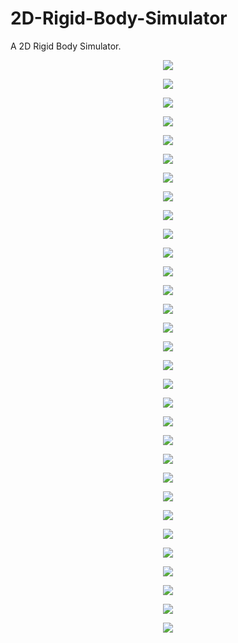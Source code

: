 # 2D-Rigid-Body-Simulator
A 2D Rigid Body Simulator.

<p align="center">
 <img src="https://github.com/diegomacario/2D-Rigid-Body-Simulator/tree/master/GIFs/Downward_Slope_No_Rem_Long.gif"/>
</p>

<p align="center">
 <img src="https://github.com/diegomacario/2D-Rigid-Body-Simulator/tree/master/GIFs/Downward_Slope_No_Rem_Short.gif"/>
</p>

<p align="center">
 <img src="https://github.com/diegomacario/2D-Rigid-Body-Simulator/tree/master/GIFs/Downward_Slope_Rem_Long.gif"/>
</p>

<p align="center">
 <img src="https://github.com/diegomacario/2D-Rigid-Body-Simulator/tree/master/GIFs/Downward_Slope_Rem_Short.gif"/>
</p>

<p align="center">
 <img src="https://github.com/diegomacario/2D-Rigid-Body-Simulator/tree/master/GIFs/Hexagon_No_Rem.gif"/>
</p>

<p align="center">
 <img src="https://github.com/diegomacario/2D-Rigid-Body-Simulator/tree/master/GIFs/Hexagon_Rem_Extra_Extra_Short.gif"/>
</p>

<p align="center">
 <img src="https://github.com/diegomacario/2D-Rigid-Body-Simulator/tree/master/GIFs/Hexagon_Rem_Extra_Short.gif"/>
</p>

<p align="center">
 <img src="https://github.com/diegomacario/2D-Rigid-Body-Simulator/tree/master/GIFs/Hexagon_Rem_Long.gif"/>
</p>

<p align="center">
 <img src="https://github.com/diegomacario/2D-Rigid-Body-Simulator/tree/master/GIFs/Hexagon_Rem_Short.gif"/>
</p>

<p align="center">
 <img src="https://github.com/diegomacario/2D-Rigid-Body-Simulator/tree/master/GIFs/Momentum_No_Rem_Long.gif"/>
</p>

<p align="center">
 <img src="https://github.com/diegomacario/2D-Rigid-Body-Simulator/tree/master/GIFs/Momentum_No_Rem_Short.gif"/>
</p>

<p align="center">
 <img src="https://github.com/diegomacario/2D-Rigid-Body-Simulator/tree/master/GIFs/Momentum_Rem_Short.gif"/>
</p>

<p align="center">
 <img src="https://github.com/diegomacario/2D-Rigid-Body-Simulator/tree/master/GIFs/Multiplication_Sign.gif"/>
</p>

<p align="center">
 <img src="https://github.com/diegomacario/2D-Rigid-Body-Simulator/tree/master/GIFs/Octagon_No_Rem.gif"/>
</p>

<p align="center">
 <img src="https://github.com/diegomacario/2D-Rigid-Body-Simulator/tree/master/GIFs/Octagon_Rem.gif"/>
</p>

<p align="center">
 <img src="https://github.com/diegomacario/2D-Rigid-Body-Simulator/tree/master/GIFs/Plug_Sign.gif"/>
</p>

<p align="center">
 <img src="https://github.com/diegomacario/2D-Rigid-Body-Simulator/tree/master/GIFs/Single_All_Features.gif"/>
</p>

<p align="center">
 <img src="https://github.com/diegomacario/2D-Rigid-Body-Simulator/tree/master/GIFs/Single_No_Rem_Long.gif"/>
</p>

<p align="center">
 <img src="https://github.com/diegomacario/2D-Rigid-Body-Simulator/tree/master/GIFs/Single_Rem.gif"/>
</p>

<p align="center">
 <img src="https://github.com/diegomacario/2D-Rigid-Body-Simulator/tree/master/GIFs/Stack_CR_0_5.gif"/>
</p>

<p align="center">
 <img src="https://github.com/diegomacario/2D-Rigid-Body-Simulator/tree/master/GIFs/Stack_CR_1_0.gif"/>
</p>

<p align="center">
 <img src="https://github.com/diegomacario/2D-Rigid-Body-Simulator/tree/master/GIFs/Stack_Hit_No_Rem_Long.gif"/>
</p>

<p align="center">
 <img src="https://github.com/diegomacario/2D-Rigid-Body-Simulator/tree/master/GIFs/Stack_Hit_No_Rem_Short.gif"/>
</p>

<p align="center">
 <img src="https://github.com/diegomacario/2D-Rigid-Body-Simulator/tree/master/GIFs/Stack_Hit_Rem_Long.gif"/>
</p>

<p align="center">
 <img src="https://github.com/diegomacario/2D-Rigid-Body-Simulator/tree/master/GIFs/Stack_Hit_Rem_Short.gif"/>
</p>

<p align="center">
 <img src="https://github.com/diegomacario/2D-Rigid-Body-Simulator/tree/master/GIFs/Star_Failure.gif"/>
</p>

<p align="center">
 <img src="https://github.com/diegomacario/2D-Rigid-Body-Simulator/tree/master/GIFs/Torque_No_Rem_Long.gif"/>
</p>

<p align="center">
 <img src="https://github.com/diegomacario/2D-Rigid-Body-Simulator/tree/master/GIFs/Torque_No_Rem_Short.gif"/>
</p>

<p align="center">
 <img src="https://github.com/diegomacario/2D-Rigid-Body-Simulator/tree/master/GIFs/Torque_Rem_Short.gif"/>
</p>

<p align="center">
 <img src="https://github.com/diegomacario/2D-Rigid-Body-Simulator/tree/master/GIFs/Upward_Slope_No_Rem.gif"/>
</p>

<p align="center">
 <img src="https://github.com/diegomacario/2D-Rigid-Body-Simulator/tree/master/GIFs/Upward_Slope_Rem.gif"/>
</p>
